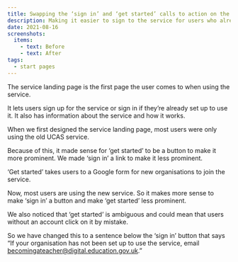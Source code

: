```yaml
---
title: Swapping the ‘sign in’ and ‘get started’ calls to action on the service landing page
description: Making it easier to sign to the service for users who already have accounts
date: 2021-08-16
screenshots:
  items:
    - text: Before
    - text: After
tags:
  - start pages
---
```


The service landing page is the first page the user comes to when using the service.

It lets users sign up for the service or sign in if they’re already set up to use it. It also has information about the service and how it works.

When we first designed the service landing page, most users were only using the old UCAS service.

Because of this, it made sense for ‘get started’ to be a button to make it more prominent. We made ‘sign in’ a link to make it less prominent.

‘Get started’ takes users to a Google form for new organisations to join the service.

Now, most users are using the new service. So it makes more sense to make ‘sign in’ a button and make ‘get started’ less prominent.

We also noticed that ‘get started’ is ambiguous and could mean that users without an account click on it by mistake.

So we have changed this to a sentence below the ‘sign in’ button that says “If your organisation has not been set up to use the service, email becomingateacher@digital.education.gov.uk.”
